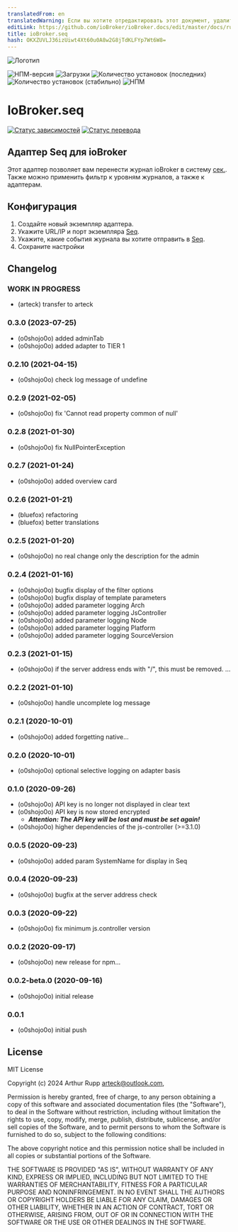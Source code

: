 ```yaml
---
translatedFrom: en
translatedWarning: Если вы хотите отредактировать этот документ, удалите поле «translatedFrom», в противном случае этот документ будет снова автоматически переведен
editLink: https://github.com/ioBroker/ioBroker.docs/edit/master/docs/ru/adapterref/iobroker.seq/README.md
title: ioBroker.seq
hash: OKXZUVLJ36izUiwt4Xt60u0A8w2G8jTdKLFYp7Wt6W8=
---
```

![Логотип](../../../en/adapterref/iobroker.seq/admin/seq.png)

![НПМ-версия](http://img.shields.io/npm/v/iobroker.seq.svg?dummy=unused)
![Загрузки](https://img.shields.io/npm/dm/iobroker.seq.svg?dummy=unused)
![Количество установок (последних)](https://iobroker.live/badges/seq-installed.svg?dummy=0.2.7)
![Количество установок (стабильно)](https://iobroker.live/badges/seq-stable.svg?dummy=0.2.7)
![НПМ](https://nodei.co/npm/iobroker.seq.png?downloads=true)

# IoBroker.seq
[![Статус зависимостей](https://status.david-dm.org/gh/arteck/iobroker.seq.svg)](https://david-dm.org/arteck/iobroker.seq) [![Статус перевода](https://weblate.iobroker.net/widgets/adapters/-/seq/svg-badge.svg)](https://weblate.iobroker.net/engage/adapters/?utm_source=widget)

## Адаптер Seq для ioBroker
Этот адаптер позволяет вам перенести журнал ioBroker в систему [сек.](https://datalust.co/seq).
Также можно применить фильтр к уровням журналов, а также к адаптерам.

## Конфигурация
1. Создайте новый экземпляр адаптера.
2. Укажите URL/IP и порт экземпляра [Seq](https://datatalust.co/seq).
3. Укажите, какие события журнала вы хотите отправить в [Seq](https://datatalust.co/seq).
4. Сохраните настройки

## Changelog

<!--
 https://github.com/AlCalzone/release-script#usage
    npm run release minor -- --all 0.9.8 -> 0.10.0
    npm run release patch -- --all 0.9.8 -> 0.9.9
    npm run release prerelease beta -- --all v0.2.1 -> v0.2.2-beta.0
	Placeholder for the next version (at the beginning of the line):
	### __WORK IN PROGRESS__
-->

### __WORK IN PROGRESS__
- (arteck) transfer to arteck

### 0.3.0 (2023-07-25)
- (o0shojo0o) added adminTab
- (o0shojo0o) added adapter to TIER 1

### 0.2.10 (2021-04-15)

- (o0shojo0o) check log message of undefine

### 0.2.9 (2021-02-05)

- (o0shojo0o) fix 'Cannot read property common of null'

### 0.2.8 (2021-01-30)

- (o0shojo0o) fix NullPointerException

### 0.2.7 (2021-01-24)

- (o0shojo0o) added overview card

### 0.2.6 (2021-01-21)

- (bluefox) refactoring
- (bluefox) better translations

### 0.2.5 (2021-01-20)

- (o0shojo0o) no real change only the description for the admin

### 0.2.4 (2021-01-16)

- (o0shojo0o) bugfix display of the filter options
- (o0shojo0o) bugfix display of template parameters
- (o0shojo0o) added parameter logging Arch
- (o0shojo0o) added parameter logging JsController
- (o0shojo0o) added parameter logging Node
- (o0shojo0o) added parameter logging Platform
- (o0shojo0o) added parameter logging SourceVersion

### 0.2.3 (2021-01-15)

- (o0shojo0o) if the server address ends with "/", this must be removed. …

### 0.2.2 (2021-01-10)

- (o0shojo0o) handle uncomplete log message

### 0.2.1 (2020-10-01)

- (o0shojo0o) added forgetting native...

### 0.2.0 (2020-10-01)

- (o0shojo0o) optional selective logging on adapter basis

### 0.1.0 (2020-09-26)

- (o0shojo0o) API key is no longer not displayed in clear text
- (o0shojo0o) API key is now stored encrypted
  - **_Attention: The API key will be lost and must be set again!_**
- (o0shojo0o) higher dependencies of the js-controller (>=3.1.0)

### 0.0.5 (2020-09-23)

- (o0shojo0o) added param SystemName for display in Seq

### 0.0.4 (2020-09-23)

- (o0shojo0o) bugfix at the server address check

### 0.0.3 (2020-09-22)

- (o0shojo0o) fix minimum js.controller version

### 0.0.2 (2020-09-17)

- (o0shojo0o) new release for npm...

### 0.0.2-beta.0 (2020-09-16)

- (o0shojo0o) initial release

### 0.0.1

- (o0shojo0o) initial push

## License

MIT License

Copyright (c) 2024 Arthur Rupp <arteck@outlook.com>,

Permission is hereby granted, free of charge, to any person obtaining a copy
of this software and associated documentation files (the "Software"), to deal
in the Software without restriction, including without limitation the rights
to use, copy, modify, merge, publish, distribute, sublicense, and/or sell
copies of the Software, and to permit persons to whom the Software is
furnished to do so, subject to the following conditions:

The above copyright notice and this permission notice shall be included in all
copies or substantial portions of the Software.

THE SOFTWARE IS PROVIDED "AS IS", WITHOUT WARRANTY OF ANY KIND, EXPRESS OR
IMPLIED, INCLUDING BUT NOT LIMITED TO THE WARRANTIES OF MERCHANTABILITY,
FITNESS FOR A PARTICULAR PURPOSE AND NONINFRINGEMENT. IN NO EVENT SHALL THE
AUTHORS OR COPYRIGHT HOLDERS BE LIABLE FOR ANY CLAIM, DAMAGES OR OTHER
LIABILITY, WHETHER IN AN ACTION OF CONTRACT, TORT OR OTHERWISE, ARISING FROM,
OUT OF OR IN CONNECTION WITH THE SOFTWARE OR THE USE OR OTHER DEALINGS IN THE
SOFTWARE.
